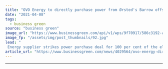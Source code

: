 ```yaml
---
title: "OVO Energy to directly purchase power from Ørsted's Barrow offshore wind farm"
date: "2021-04-08"
tags: 
  - business green
source: "business green"
image_url: "https://www.businessgreen.com/api/v1/wps/9f70917/586c3192-a25d-4d1d-bd44-e432a092ea57/1/Barrow-Aerial-2-2-185x114.jpg"
image_fp: "/assets/img/post_thumbnails/92.jpg"
lead: "
 Energy supplier strikes power purchase deal for 100 per cent of the electricity generated from the 90MW Irish Sea wind farm ..."
article_url: "https://www.businessgreen.com/news/4029564/ovo-energy-directly-purchase-power-orsted-barrow-offshore-wind-farm"
---
```


---
